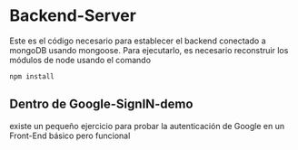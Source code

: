 # Backend-Server

Este es el código necesario para establecer el backend conectado a mongoDB usando mongoose.
Para ejecutarlo, es necesario reconstruir los módulos de node usando el comando

```
npm install
```

## Dentro de Google-SignIN-demo
existe un pequeño ejercicio para probar la autenticación de Google en un Front-End básico pero funcional
